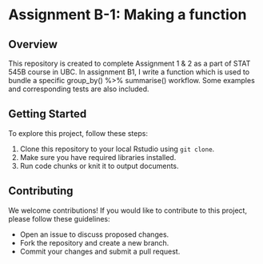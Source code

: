 # Assignment B-1: Making a function
## Overview
This repository is created to complete Assignment 1 & 2 as a part of STAT 545B course in UBC.
In assignment B1, I write a function which is used to bundle a specific group_by() %>%  summarise() workflow. Some examples and corresponding tests are also included.

## Getting Started
To explore this project, follow these steps:
1. Clone this repository to your local Rstudio using `git clone`.
2. Make sure you have required libraries installed.
3. Run code chunks or knit it to output documents.

## Contributing
We welcome contributions! If you would like to contribute to this project, please follow these guidelines:
- Open an issue to discuss proposed changes.
- Fork the repository and create a new branch.
- Commit your changes and submit a pull request.
